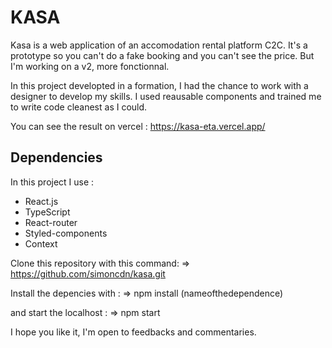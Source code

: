 # KASA

Kasa is a web application of an accomodation rental platform C2C.
It's a prototype so you can't do a fake booking and you can't see the price. 
But I'm working on a v2, more fonctionnal.

In this project developted in a formation, I had the chance to work with a designer to develop my skills.
I used reausable components and trained me to write code cleanest as I could.

You can see the result on vercel : https://kasa-eta.vercel.app/

## Dependencies

In this project I use : 

  - React.js
  - TypeScript
  - React-router
  - Styled-components
  - Context


Clone this repository with this command: 
=>  https://github.com/simoncdn/kasa.git

Install the depencies with : 
=> npm install (nameofthedependence)

and start the localhost : 
=> npm start


I hope you like it, I'm open to feedbacks and commentaries.
